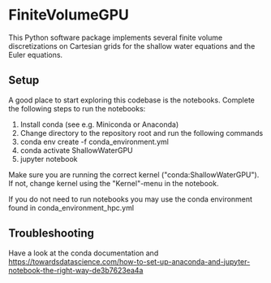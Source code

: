 # FiniteVolumeGPU

This Python software package implements several finite volume discretizations on Cartesian grids for the shallow water equations and the Euler equations. 

## Setup
A good place to start exploring this codebase is the notebooks. Complete the following steps to run the notebooks:

1. Install conda (see e.g. Miniconda or Anaconda)
2. Change directory to the repository root and run the following commands
3. conda env create -f conda_environment.yml
4. conda activate ShallowWaterGPU
5. jupyter notebook

Make sure you are running the correct kernel ("conda:ShallowWaterGPU"). If not, change kernel using the "Kernel"-menu in the notebook.

If you do not need to run notebooks you may use the conda environment found in conda_environment_hpc.yml

## Troubleshooting
Have a look at the conda documentation and https://towardsdatascience.com/how-to-set-up-anaconda-and-jupyter-notebook-the-right-way-de3b7623ea4a

